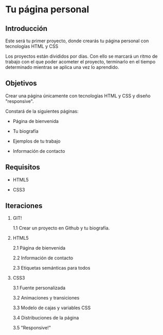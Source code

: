 # Tu página personal #

## Introducción ##

Este será tu primer proyecto, donde crearás tu página personal con tecnologías HTML y CSS

Los proyectos están divididos por días. Con ello se marcará un ritmo de trabajo con el que poder acometer el proyecto, terminarlo en el tiempo determinado mientras se aplica una vez lo aprendido.

## Objetivos ##

Crear una página únicamente con tecnologías HTML y CSS y diseño "responsive".

Constará de la siguientes páginas:

- Página de bienvenida

- Tu biografía

- Ejemplos de tu trabajo

- Información de contacto

## Requisitos ##

- HTML5

- CSS3

## Iteraciones ##

1. GIT!

    1.1 Crear un proyecto en Github y tu biografía.

2. HTML5

    2.1 Página de bienvenida

    2.2 Información de contacto

    2.3 Etiquetas semánticas para todos

3. CSS3

    3.1 Fuente personalizada

    3.2 Animaciones y transiciones

    3.3 Modelo de cajas y variables CSS

    3.4 Distribuciones de la página

    3.5 "Responsive!"
